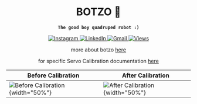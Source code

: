 <div align="center">
<h1>BOTZO 🐾</h1>

**`The good boy quadruped robot :)`**

<p align="center">
    <a href="https://www.instagram.com/botzo.ie/" target="_blank" rel="noopener noreferrer">
        <img alt="Instagram" src="https://img.shields.io/badge/Instagram-%232C3454.svg?style=for-the-badge&logo=Instagram&logoColor=white" />
    </a>
    <a href="" target="_blank" rel="noopener noreferrer">
        <img alt="LinkedIn" src="https://img.shields.io/badge/Youtube-%232C3454.svg?style=for-the-badge&logo=Youtube&logoColor=white" />
    </a>
    <a href="mailto:botzoteam@gmail.com">
        <img alt="Gmail" src="https://img.shields.io/badge/Gmail-2c3454?style=for-the-badge&logo=gmail&logoColor=white" />
    </a>
    <a href="">
        <img alt="Views" src="https://komarev.com/ghpvc/?username=botzo&color=blue&style=for-the-badge&abbreviated=true" />
    </a>

more about botzo [here](https://github.com/IERoboticsAILab/botzo)

for specific Servo Calibration documentation [here](https://ieroboticsailab.github.io/botzo/learn/servo-calibration/)

| Before Calibration                                                        | After Calibration                                                       |
| ------------------------------------------------------------------------- | ----------------------------------------------------------------------- |
| ![Before Calibration](https://github.com/IERoboticsAILab/botzo/blob/main/docs/assets/gifs/before_calibration.gif){width="50%"} | ![After Calibration](https://github.com/IERoboticsAILab/botzo/blob/main/docs/assets/gifs/after_calibration.gif){width="50%"} |

</p>
</div>